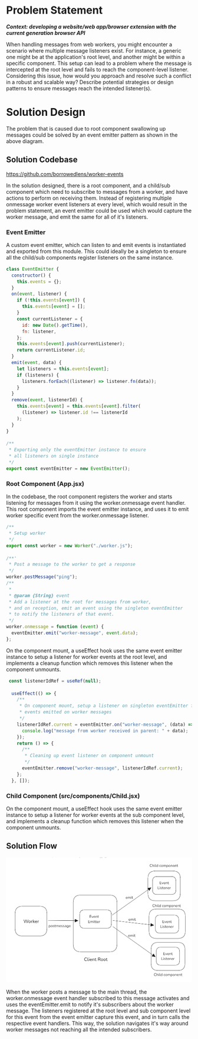 # Problem Statement

***Context: developing a website/web app/browser extension with the current generation browser
API***

When handling messages from web workers, you might encounter a scenario where multiple
message listeners exist. For instance, a generic one might be at the application's root level, and
another might be within a specific component.
This setup can lead to a problem where the message is intercepted at the root level and fails to
reach the component-level listener. Considering this issue, how would you approach and
resolve such a conflict in a robust and scalable way?
Describe potential strategies or design patterns to ensure messages reach the intended
listener(s).

# Solution Design

The problem that is caused due to root component swallowing up messages could be solved by an event emitter pattern as shown in the above diagram.

## Solution Codebase

https://github.com/borrowedlens/worker-events

In the solution designed, there is a root component, and a child/sub component which need to subscribe to messages from a worker, and have actions to perform on receiving them.
Instead of registering multiple onmessage worker event listeners at every level, which would result in the problem statement, an event emitter could be used which would capture the worker message, and emit the same for all of it's listeners.

### Event Emitter

A custom event emitter, which can listen to and emit events is instantiated and exported from this module. This could ideally be a singleton to ensure all the child/sub components register listeners on the same instance.  

```js
class EventEmitter {
  constructor() {
    this.events = {};
  }
  on(event, listener) {
    if (!this.events[event]) {
      this.events[event] = [];
    }
    const currentListener = {
      id: new Date().getTime(),
      fn: listener,
    };
    this.events[event].push(currentListener);
    return currentListener.id;
  }
  emit(event, data) {
    let listeners = this.events[event];
    if (listeners) {
      listeners.forEach((listener) => listener.fn(data));
    }
  }
  remove(event, listenerId) {
    this.events[event] = this.events[event].filter(
      (listener) => listener.id !== listenerId
    );
  }
}

/**
 * Exporting only the eventEmitter instance to ensure
 * all listeners on single instance
 */
export const eventEmitter = new EventEmitter();

```

### Root Component (App.jsx)

In the codebase, the root component registers the worker and starts listening for messages from it using the worker.onmessage event handler. This root component imports the event emitter instance, and uses it to emit worker specific event from the worker.onmessage listener.

```js
/**
 * Setup worker
 */
export const worker = new Worker("./worker.js");

/**'
 * Post a message to the worker to get a response
 */
worker.postMessage("ping");
/**
 *
 * @param {String} event
 * Add a listener at the root for messages from worker,
 * and on reception, emit an event using the singleton eventEmitter
 * to notify the listeners of that event.
 */
worker.onmessage = function (event) {
  eventEmitter.emit("worker-message", event.data);
};
```

On the component mount, a useEffect hook uses the same event emitter instance to setup a listener for worker events at the root level, and implements a cleanup function which removes this listener when the component unmounts.

```js
 const listenerIdRef = useRef(null);

  useEffect(() => {
    /**
     * On component mount, setup a listener on singleton eventEmitter for
     * events emitted on worker messages
     */
    listenerIdRef.current = eventEmitter.on("worker-message", (data) => {
      console.log("message from worker received in parent: " + data);
    });
    return () => {
      /**
       * Cleaning up event listener on component unmount
       */
      eventEmitter.remove("worker-message", listenerIdRef.current);
    };
  }, []);
  ```

### Child Component (src/components/Child.jsx)

On the component mount, a useEffect hook uses the same event emitter instance to setup a listener for worker events at the sub component level, and implements a cleanup function which removes this listener when the component unmounts.

## Solution Flow

![Event Emitter pattern](./diagram.png)

When the worker posts a message to the main thread, the worker.onmessage event handler subscribed to this message activates and uses the eventEmitter.emit to notify it's subscribers about the worker message. 
The listeners registered at the root level and sub component level for this event from the event emitter capture this event, and in turn calls the respective event handlers. This way, the solution navigates it's way around worker messages not reaching all the intended subscribers.
